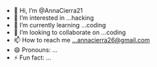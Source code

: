- 👋 Hi, I’m @AnnaCierra21
- 👀 I’m interested in ...hacking
- 🌱 I’m currently learning ...coding
- 💞️ I’m looking to collaborate on ...coding
- 📫 How to reach me ...annacierra26@gmail.com
- 😄 Pronouns: ...
- ⚡ Fun fact: ...

<!---
AnnaCierra21/AnnaCierra21 is a ✨ special ✨ repository because its `README.md` (this file) appears on your GitHub profile.
You can click the Preview link to take a look at your changes.
--->
